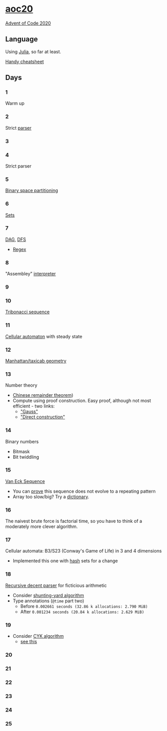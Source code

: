 # [aoc20](https://gitlab.com/eidoom/aoc20)

[Advent of Code 2020](https://adventofcode.com/2020)

## Language

Using [Julia](https://docs.julialang.org/en/v1/manual/getting-started/), so far at least.

[Handy cheatsheet](https://juliabyexample.helpmanual.io/)

## Days

### 1

Warm up

### 2

Strict [parser](https://en.wikipedia.org/wiki/Parsing#Computer_languages)

### 3

### 4

Strict parser

### 5

[Binary space partitioning](https://en.wikipedia.org/wiki/Binary_space_partitioning)

### 6

[Sets](https://en.wikipedia.org/wiki/Set_(abstract_data_type))

### 7

[DAG](https://en.wikipedia.org/wiki/Directed_acyclic_graph), [DFS](https://en.wikipedia.org/wiki/Depth-first_search)

* [Regex](https://en.wikipedia.org/wiki/Regular_expression)

### 8

"Assembley" [interpreter](https://en.wikipedia.org/wiki/Interpreter_(computing))

### 9

### 10

[Tribonacci sequence](https://oeis.org/A000073)

### 11

[Cellular automaton](https://en.wikipedia.org/wiki/Cellular_automaton) with steady state

### 12

[Manhattan/taxicab geometry](https://en.wikipedia.org/wiki/Taxicab_geometry)

### 13

Number theory

* [Chinese remainder theorem](https://en.wikipedia.org/wiki/Chinese_remainder_theorem))
* Compute using proof construction. Easy proof, although not most efficient - two links:
    * ["Gauss"](https://shainer.github.io/crypto/math/2017/10/22/chinese-remainder-theorem.html)
    * ["Direct construction"](https://en.wikipedia.org/wiki/Chinese_remainder_theorem#Existence_(direct_construction))

### 14

Binary numbers

* Bitmask
* Bit twiddling

### 15

[Van Eck Sequence](https://oeis.org/A181391)

* You can [prove](https://youtu.be/etMJxB-igrc) this sequence does not evolve to a repeating pattern
* Array too slow/big? Try a [dictionary](https://en.wikipedia.org/wiki/Associative_array).

### 16

The naivest brute force is factorial time, so you have to think of a moderately more clever algorithm.

### 17

Cellular automata: B3/S23 (Conway's Game of Life) in 3 and 4 dimensions

* Implemented this one with [hash](https://en.wikipedia.org/wiki/Hash_table) sets for a change

### 18

[Recursive decent parser](https://en.wikipedia.org/wiki/Recursive_descent_parser) for ficticious arithmetic

* Consider [shunting-yard algorithm](https://en.wikipedia.org/wiki/Shunting-yard_algorithm)
* Type annotations (`@time` part two)
    * Before `0.002661 seconds (32.86 k allocations: 2.790 MiB)`
    * After `0.001234 seconds (20.84 k allocations: 2.629 MiB)`

### 19

* Consider [CYK algorithm](https://en.wikipedia.org/wiki/CYK_algorithm)
    * [see this](https://www.geeksforgeeks.org/cocke-younger-kasami-cyk-algorithm/)

### 20

### 21

### 22

### 23

### 24

### 25

